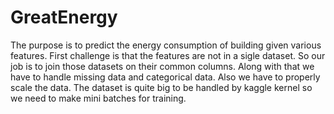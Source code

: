 # GreatEnergy
The purpose is to predict the energy consumption of building given various features. First challenge is that the features are not in a sigle dataset. So our job is to join those datasets on their common columns. Along with that we have to handle missing data and categorical data. Also we have to properly scale the data. The dataset is quite big to be handled by kaggle kernel so we need to make mini batches for training. 
